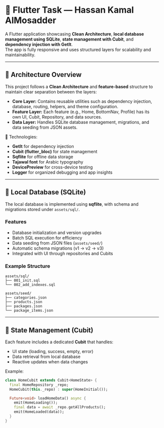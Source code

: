# 🏫 Flutter Task — Hassan Kamal AlMosadder

A Flutter application showcasing **Clean Architecture**, **local database management using SQLite**, **state management with Cubit**, and **dependency injection with GetIt**.  
The app is fully responsive and uses structured layers for scalability and maintainability.

---

## 🧱 Architecture Overview

This project follows a **Clean Architecture** and **feature-based** structure to maintain clear separation between the layers:

- **Core Layer:** Contains reusable utilities such as dependency injection, database, routing, helpers, and theme configuration.
- **Feature Layer:** Each feature (e.g., Home, BottomNav, Profile) has its own UI, Cubit, Repository, and data sources.
- **Data Layer:** Handles SQLite database management, migrations, and data seeding from JSON assets.

🧩 Technologies:

- **GetIt** for dependency injection
- **Cubit (flutter_bloc)** for state management
- **Sqflite** for offline data storage
- **Tajawal font** for Arabic typography
- **DevicePreview** for cross-device testing
- **Logger** for organized debugging and app insights

---

## 💾 Local Database (SQLite)

The local database is implemented using **sqflite**, with schema and migrations stored under `assets/sql/`.

### Features

- Database initialization and version upgrades
- Batch SQL execution for efficiency
- Data seeding from JSON files (`assets/seed/`)
- Automatic schema migrations (v1 → v2 → v3)
- Integrated with UI through repositories and Cubits

### Example Structure

    assets/sql/
    ├── 001_init.sql
    └── 002_add_indexes.sql

    assets/seed/
    ├── categories.json
    ├── products.json
    ├── packages.json
    └── package_items.json

---

## 🧠 State Management (Cubit)

Each feature includes a dedicated **Cubit** that handles:

- UI state (loading, success, empty, error)
- Data retrieval from local database
- Reactive updates when data changes

Example:

```dart
class HomeCubit extends Cubit<HomeState> {
  final HomeRepository _repo;
  HomeCubit(this._repo) : super(HomeInitial());

  Future<void> loadHomeData() async {
    emit(HomeLoading());
    final data = await _repo.getAllProducts();
    emit(HomeLoaded(data));
  }
}

```

